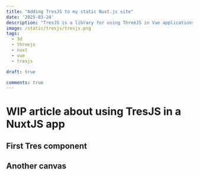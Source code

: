 ```yaml
---
title: "Adding TresJS to my static Nuxt.js site"
date: '2025-03-24'
description: "TresJS is a library for using ThreeJS in Vue applications"
image: /static/tresjs/tresjs.png
tags:
  - 3d
  - threejs
  - nuxt
  - vue
  - tresjs

draft: true

comments: true
---
```


# WIP article about using TresJS in a NuxtJS app

## First Tres component

<Tres></Tres>

## Another canvas

<Tres></Tres>
